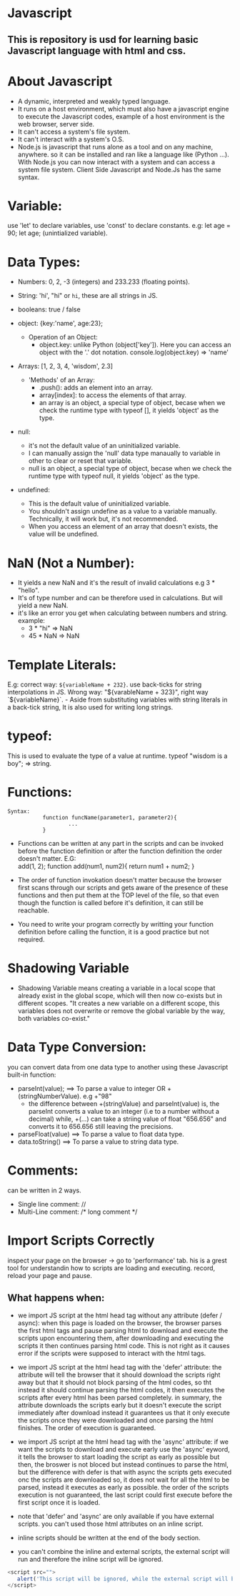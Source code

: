 # Javascript
## This is repository is usd for learning basic Javascript language with html and css.

# About Javascript
- A dynamic, interpreted and weakly typed language.
- It runs on a host environment, which must also have a javascript engine to execute the Javascript codes, example of a host environment is the web browser, server side.
- It can't access a system's file system.
- It can't interact with a system's O.S.
- Node.js is javascript that runs alone as a tool and on any machine, anywhere. so it can be installed and ran like a language like (Python ...). With Node.js you can now interact with a system and can access a system file system. Client Side Javascript and Node.Js has the same syntax.

# Variable:
use 'let' to declare variables, use 'const' to declare constants.
e.g: let age = 90;
     let age; (unintialized variable).

# Data Types:
- Numbers: 0, 2, -3 (integers) and  233.233 (floating points).
- String: 'hi', "hi" or `hi`, these are all strings in JS.
- booleans: true / false
- object: {key:'name', age:23};
     * Operation of an Object:
          - object.key: unlike Python (object['key']). Here you can access an object with the '.' dot notation. console.log(object.key) => 'name'

- Arrays: [1, 2, 3, 4, 'wisdom', 2.3]
    * 'Methods' of an Array:
      - .push(): adds an element into an array.
      - array[index]: to access the elements of that array.
      - an array is an object, a special type of object, becase when we check the runtime type with typeof [], it yields 'object' as the type.

- null:
     * it's not the default value of an uninitialized variable.
     * I can manually assign the 'null' data type manaually to variable in other to clear or reset that variable.
     * null is an object, a special type of object, becase when we check the runtime type with typeof null, it yields 'object' as the type.
     
- undefined: 
   * This is the default value of uninitialized variable.
   * You shouldn't assign undefine as a value to a variable manually. Technically, it will work but, it's not recommended.
   * When you access an element of an array that doesn't exists, the value will be undefined.

# NaN (Not a Number):
   - It yields a new NaN and it's the result of invalid calculations e.g 3 * "hello".
   - It's of type number and can be therefore used in calculations. But will yield a new NaN.
   - it's like an error you get when calculating between numbers and string.
   example: 
        - 3 * "hi" => NaN
        - 45 * NaN => NaN

# Template Literals:
E.g: correct way: `${variableName + 232}`.  use back-ticks for string interpolations in JS. 
       Wrong way: "${varableName + 323}", right way `${variableName}`.
    - Aside from substituting variables with string literals in a back-tick string, It is also used for writing long strings.

# typeof:
This is used to evaluate the type of a value at runtime.
typeof "wisdom is a boy"; => string.

# Functions:
    Syntax: 
               function funcName(parameter1, parameter2){
                       ...      
               }
  - Functions can be written at any part in the scripts and can be invoked before the function definition or after the function definition the order doesn't matter.
  E.G:      
               add(1, 2); 
                function add(num1, num2){
                   return num1 + num2;
               }

- The order of function invokation doesn't matter because the browser first scans through our scripts and gets aware of the presence of these functions and then put them at the TOP level of the file, so that even though the function is called before it's definition, it can still be reachable.
- You need to write your program correctly by writting your function definition before calling the  function, it is a good practice but not required.


# Shadowing Variable
- Shadowing Variable means creating a variable in a local scope that  already exist in the global scope, which will then now co-exists but in different scopes.
      "It creates a new variable on a different scope, this variables does not overwrite or remove the global variable by the way, both variables co-exist."


# Data Type Conversion:
you can convert data from one data type to another using these Javascript built-in function:
- parseInt(value); ==> To parse a value to integer OR +(stringNumberValue). e.g +"98"
    - the difference between +(stringValue) and parseInt(value) is, the parseInt converts a value to an integer (i.e to a number without a decimal) while, +(...) can take a striing value of float "656.656" and converts it to 656.656 still leaving the precisions.
- parseFloat(value) ==> To parse a value to float data type.
- data.toString() ==> To parse a value to string data type.


# Comments:
can be written in 2 ways. 
- Single line comment: //
- Multi-Line comment: /* long comment */

# Import Scripts Correctly
inspect your page on the browser -> go to 'performance' tab. his is a grest tool for understandin how to scripts are loading and executing.
record, reload your page and pause.

## What happens when:
  - we import JS script at the html head tag without any attribute (defer / async): when this page is loaded on the browser, the browser parses the first html tags and pause parsing html to download and execute the scripts upon encountering them, after downloading and executing the scripts it then continues parsing html code. This is not right as it causes error if the scripts were supposed to interact with the html tags.

  - we import JS script at the html head tag with the 'defer' attribute: the attribute will tell the browser that it should download the scripts right away but that it should not block parsing of the html codes, so tht instead it should continue parsing the html codes, it then executes the scripts after every html has been parsed completely. in summary, the attribute downloads the scripts early but it doesn't execute the script immediately after download instead it guarantees us that it only execute the scripts once they were downloaded and once parsing the html finishes. The order of execution is guaranteed.

  - we import JS script at the html head tag with the 'async' attribute: if we want the scripts to download and execute early use the 'async' eyword, it tells the browser to start loading the script as early as possible but then, the broswer is not bloced but instead continues to parse the html, but the difference with defer is that with async the scripts gets executed onc the scripts are downloaded so, it does not wait for all the html to be parsed, instead it executes as early as possible. the order of the scripts execution is not guaranteed, the last script could first execute before the first script once it is loaded.

  - note that 'defer' and 'async' are only available if you have external scripts. you can't used those html attributes on an inline script.

  - inline scripts should be written at the end of the body section.

  - you can't combine the inline and external scripts, the external script will run and therefore the inline script will be ignored.

  ```Javascript
  <script src="">
     alert('This script will be ignored, while the external script will be executed');
  </script>
  ```

  

  